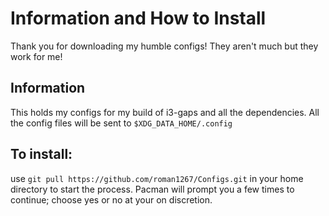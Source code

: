 # Information and How to Install
Thank you for downloading my humble configs! They aren't much but they work for me!
## Information

This holds my configs for my build of i3-gaps and all the dependencies. All the config files will be sent to `$XDG_DATA_HOME/.config`

## To install:

use `git pull https://github.com/roman1267/Configs.git` in your home directory to start the process. Pacman will prompt you a few times to continue; choose yes or no at your on discretion.
